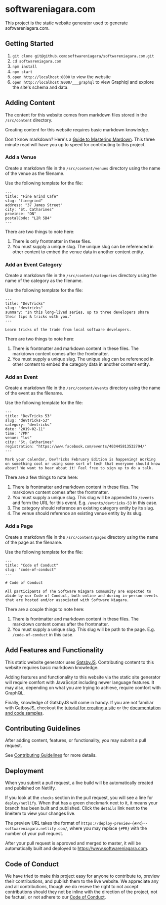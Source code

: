 # softwareniagara.com

This project is the static website generator used to generate softwareniagara.com.

## Getting Started

1. `git clone git@github.com:softwareniagara/softwareniagara.com.git`
2. `cd softwareniagara.com`
3. `npm install`
4. `npm start`
5. `open http://localhost:8000` to view the website
6. `open http://localhost:8000/___graphql` to view Graphiql and explore the site's schema and data.

## Adding Content

The content for this website comes from markdown files stored in the `/src/content` directory.

Creating content for this website requires basic markdown knowledge.

Don't know markdown? Here's a [Guide to Mastering Mardown](https://guides.github.com/features/mastering-markdown/). This three minute read will have you up to speed for contributing to this project.

### Add a Venue

Create a markdown file in the `/src/content/venues` directory using the name of the venue as the filename.

Use the following template for the file:

```
---
title: "Fine Grind Cafe"
slug: "finegrind"
address: "37 James Street"
city: "St. Catharines"
province: "ON"
postalCode: "L2R 5B4"
---
```

There are two things to note here:

1. There is only frontmatter in these files.
2. You must supply a unique slug. The unique slug can be referenced in other content to embed the venue data in another content entity.

### Add an Event Category

Create a markdown file in the `/src/content/categories` directory using the name of the category as the filename.

Use the following template for the file:

```
---
title: "DevTricks"
slug: "devtricks"
summary: "In this long-lived series, up to three developers share their tips & tricks with you."
---

Learn tricks of the trade from local software developers.
```

There are two things to note here:

1. There is frontmatter and markdown content in these files. The markdown content comes after the frontmatter. 
2. You must supply a unique slug. The unique slug can be referenced in other content to embed the category data in another content entity.

### Add an Event

Create a markdown file in the `/src/content/events` directory using the name of the event as the filename.

Use the following template for the file:

```
---
title: "DevTricks 53"
slug: "devtricks-53"
category: "devtricks"
date: "2019-02-11"
time: "7PM"
venue: "lws"
city: "St. Catharines"
registration: "https://www.facebook.com/events/403445813532794/"
---

Mark your calendar, DevTricks February Edition is happening! Working on something cool or using some sort of tech that everyone should know about? We want to hear about it! Feel free to sign up to do a talk.
```

There are a few things to note here:

1. There is frontmatter and markdown content in these files. The markdown content comes after the frontmatter.
2. You must supply a unique slug. This slug will be appended to `/events` and form the URL for this event. E.g. `/events/devtricks-53` in this case.
3. The category should reference an existing category entity by its slug.
4. The venue should reference an existing venue entity by its slug.

### Add a Page

Create a markdown file in the `/src/content/pages` directory using the name of the page as the filename.

Use the following template for the file:

```
---
title: "Code of Conduct"
slug: "code-of-conduct"
---

# Code of Conduct

All participants of The Software Niagara Community are expected to abide by our Code of Conduct, both online and during in-person events that are hosted and/or associated with Software Niagara.
```

There are a couple things to note here:

1. There is frontmatter and markdown content in these files. The markdown content comes after the frontmatter.
2. You must supply a unique slug. This slug will be path to the page. E.g. `/code-of-conduct` in this case.

## Add Features and Functionality

This static website generator uses [GatsbyJS](https://www.gatsbyjs.org/). Contributing content to this website requires basic markdown knowledge. 

Adding features and functionality to this website via the static site generator will require comfort with JavaScript including newer language features. It may also, depending on what you are trying to achieve, require comfort with GraphQL.

Finally, knowledge of GatsbyJS will come in handy. If you are not familiar with GatbsyJS, checkout the [tutorial for creating a site](https://www.gatsbyjs.org/tutorial/) or the [documentation and code samples](https://www.gatsbyjs.org/docs/).

## Contributing Guidelines

After adding content, features, or functionality, you may submit a pull request. 

See [Contributing Guidelines](CONTRIBUTING.md) for more details.

## Deployment

When you submit a pull request, a live build will be automatically created and published on Netlify. 

If you look at the `checks` section in the pull request, you will see a line for `deploy/netlify`. When that has a green checkmark next to it, it means your branch has been built and published. Click the `details` link next to the lineitem to view your changes live. 

The preview URL takes the format of `https://deploy-preview-{#PR}--softwareniagara.netlify.com/`, where you may replace `{#PR}` with the number of your pull request.

After your pull request is approved and merged to master, it will be automatically built and deployed to https://www.softwareniagara.com.

## Code of Conduct

We have tried to make this project easy for anyone to contribute to, preview their contributions, and publish them to the live website. We appreciate any and all contributions, though we do reseve the right to not accept contributions should they not be inline with the direction of the project, not be factual, or not adhere to our [Code of Conduct](CODE_OF_CONDUCT.md).
